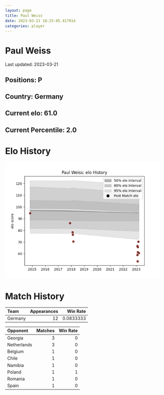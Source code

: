 ```yaml
---  
layout: page  
title: Paul Weiss  
date: 2023-03-21 18:25:05.417914  
categories: player  
---
```

# Paul Weiss


Last updated: 2023-03-21
## Positions: P

## Country: Germany

## Current elo: 61.0

## Current Percentile: 2.0

# Elo History


![elo history](history_PaulWeiss.png)
# Match History


| Team    |   Appearances |   Win Rate |
|:--------|--------------:|-----------:|
| Germany |            12 |  0.0833333 |

| Opponent    |   Matches |   Win Rate |
|:------------|----------:|-----------:|
| Georgia     |         3 |          0 |
| Netherlands |         3 |          0 |
| Belgium     |         1 |          0 |
| Chile       |         1 |          0 |
| Namibia     |         1 |          0 |
| Poland      |         1 |          1 |
| Romania     |         1 |          0 |
| Spain       |         1 |          0 |